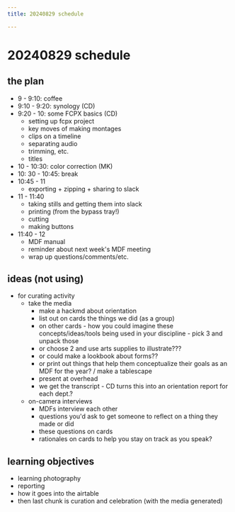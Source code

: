 ```yaml
---
title: 20240829 schedule

---
```


# 20240829 schedule

## the plan
* 9 - 9:10: coffee
* 9:10 - 9:20: synology (CD)
* 9:20 - 10: some FCPX basics (CD)
    * setting up fcpx project
    * key moves of making montages
    * clips on a timeline
    * separating audio
    * trimming, etc.
    * titles
* 10 - 10:30: color correction (MK)
* 10: 30 - 10:45: break
* 10:45 - 11
    * exporting + zipping + sharing to slack
* 11 - 11:40
    * taking stills and getting them into slack
    * printing (from the bypass tray!)
    * cutting
    * making buttons
* 11:40 - 12
    * MDF manual
    * reminder about next week's MDF meeting
    * wrap up questions/comments/etc.



## ideas (not using)
* for curating activity
    * take the media
        * make a hackmd about orientation
        * list out on cards the things we did (as a group)
        * on other cards - how you could imagine these concepts/ideas/tools being used in your discipline - pick 3 and unpack those
        * or choose 2 and use arts supplies to illustrate???
        * or could make a lookbook about forms??
        * or print out things that help them conceptualize their goals as an MDF for the year? / make a tablescape
        * present at overhead
        * we get the transcript - CD turns this into an orientation report for each dept.?
    * on-camera interviews
        * MDFs interview each other
        * questions you'd ask to get someone to reflect on a thing they made or did
        * these questions on cards
        * rationales on cards to help you stay on track as you speak?

## learning objectives
* learning photography
* reporting
* how it goes into the airtable
* then last chunk is curation and celebration (with the media generated)